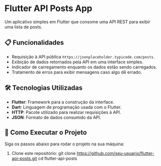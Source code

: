 # Flutter API Posts App

Um aplicativo simples em Flutter que consome uma API REST para exibir uma lista de posts.

## 📋 Funcionalidades

- Requisição à API pública `https://jsonplaceholder.typicode.com/posts`.
- Exibição de dados retornados pela API em uma interface simples.
- Indicador de carregamento enquanto os dados estão sendo carregados.
- Tratamento de erros para exibir mensagens caso algo dê errado.

## 🛠️ Tecnologias Utilizadas

- **Flutter**: Framework para a construção da interface.
- **Dart**: Linguagem de programação usada com o Flutter.
- **HTTP**: Pacote utilizado para realizar requisições à API.
- **JSON**: Formato de dados consumido da API.

## 🚀 Como Executar o Projeto

Siga os passos abaixo para rodar o projeto na sua máquina:

1. Clone este repositório:
   git clone https://github.com/seu-usuario/flutter-api-posts.git
   cd flutter-api-posts